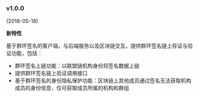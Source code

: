 ### v1.0.0

(2018-05-18)

**新特性**

基于群环签名的客户端，与后端服务以及区块链交互，提供群环签名链上存证与验证功能，包括：

- 群环签名上链功能：以联盟链机构身份将签名数据上链
- 提供群环签名链上验证调用接口
- 基于群环签名的身份隐私保护功能：区块链上其他成员通过签名无法获取机构成员的身份信息，仅可获取成员所属的机构和群组

